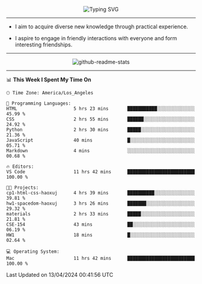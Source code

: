 <p align="center">
  <img src="https://readme-typing-svg.demolab.com?font=Fira+Code&weight=500&size=32&duration=2500&pause=1600&center=true&vCenter=true&random=false&width=1024&height=64&lines=Hi+there+%F0%9F%91%8B;I'm+delighted+you+could+make+it+here+%F0%9F%8E%89;I'm+Harry%2C+a+college+student+still+finding+my+way" alt="Typing SVG" />
</p>


---


- I aim to acquire diverse new knowledge through practical experience.

- I aspire to engage in friendly interactions with everyone and form interesting friendships.


---


<p align="center">
  <img src="https://github-readme-stats.vercel.app/api?username=Harry-Jing&show_icons=true" alt="github-readme-stats"/>
</p>


---

<!--START_SECTION:waka-->
📊 **This Week I Spent My Time On** 

```text
🕑︎ Time Zone: America/Los_Angeles

💬 Programming Languages: 
HTML                     5 hrs 23 mins       ███████████░░░░░░░░░░░░░░   45.99 % 
CSS                      2 hrs 55 mins       ██████░░░░░░░░░░░░░░░░░░░   24.92 % 
Python                   2 hrs 30 mins       █████░░░░░░░░░░░░░░░░░░░░   21.36 % 
JavaScript               40 mins             █░░░░░░░░░░░░░░░░░░░░░░░░   05.71 % 
Markdown                 4 mins              ░░░░░░░░░░░░░░░░░░░░░░░░░   00.68 % 

🔥 Editors: 
VS Code                  11 hrs 42 mins      █████████████████████████   100.00 % 

🐱‍💻 Projects: 
cp1-html-css-haoxuj      4 hrs 39 mins       ██████████░░░░░░░░░░░░░░░   39.81 % 
hw1-spacedom-haoxuj      3 hrs 26 mins       ███████░░░░░░░░░░░░░░░░░░   29.32 % 
materials                2 hrs 33 mins       █████░░░░░░░░░░░░░░░░░░░░   21.81 % 
CSE-154                  43 mins             ██░░░░░░░░░░░░░░░░░░░░░░░   06.19 % 
HW1                      18 mins             █░░░░░░░░░░░░░░░░░░░░░░░░   02.64 % 

💻 Operating System: 
Mac                      11 hrs 42 mins      █████████████████████████   100.00 % 
```


 Last Updated on 13/04/2024 00:41:56 UTC
<!--END_SECTION:waka-->
